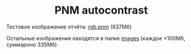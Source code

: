 <h1 align="center">PNM autocontrast</h1>

Тестовое изображение отчёта: [rgb.pnm](https://npanuhin.me/files/rgb.pnm) (637Мб)

Остальные изображения находятся в папке [images](images) (каждое <100Мб, суммароно 335Мб)
